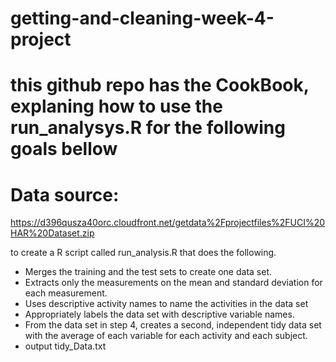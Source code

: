 # getting-and-cleaning-week-4-project

# this github repo has the CookBook, explaning how to use the run_analysys.R for the following goals bellow

# Data source: 
 
 https://d396qusza40orc.cloudfront.net/getdata%2Fprojectfiles%2FUCI%20HAR%20Dataset.zip    

to create a R script called run_analysis.R that does the following. 
- Merges the training and the test sets to create one data set.
- Extracts only the measurements on the mean and standard deviation for each measurement. 
- Uses descriptive activity names to name the activities in the data set
- Appropriately labels the data set with descriptive variable names. 
- From the data set in step 4, creates a second, independent tidy data set with the average of each variable for each activity and each subject.
- output tidy_Data.txt
